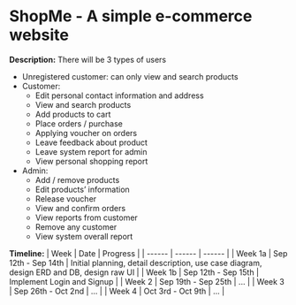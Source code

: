 # ShopMe - A simple e-commerce website 
**Description:** There will be 3 types of users
- Unregistered customer: can only view and search products
- Customer:
    - Edit personal contact information and address
    - View and search products
    - Add products to cart
    - Place orders / purchase
    - Applying voucher on orders
    - Leave feedback about product
    - Leave system report for admin
    - View personal shopping report
- Admin:
    - Add / remove products
    - Edit products’ information
    - Release voucher
    - View and confirm orders
    - View reports from customer
    - Remove any customer
    - View system overall report

**Timeline:**
| Week | Date | Progress |
| ------ | ------ | ------ |
| Week 1a | Sep 12th - Sep 14th | Initial planning, detail description, use case diagram, design ERD and DB, design raw UI |
| Week 1b | Sep 12th - Sep 15th | Implement Login and Signup |
| Week 2 | Sep 19th - Sep 25th | ... |
| Week 3 | Sep 26th - Oct 2nd | ... |
| Week 4 | Oct 3rd - Oct 9th | ... |
